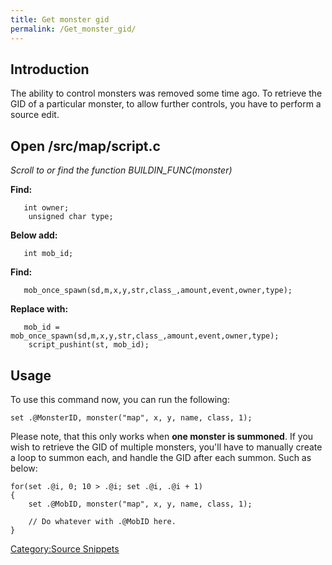 ```yaml
---
title: Get monster gid
permalink: /Get_monster_gid/
---
```


Introduction
------------

The ability to control monsters was removed some time ago. To retrieve the GID of a particular monster, to allow further controls, you have to perform a source edit.

Open /src/map/script.c
----------------------

*Scroll to or find the function BUILDIN_FUNC(monster)*

**Find:**

       int owner;
        unsigned char type;

**Below add:**

       int mob_id;

**Find:**

       mob_once_spawn(sd,m,x,y,str,class_,amount,event,owner,type);

**Replace with:**

       mob_id = mob_once_spawn(sd,m,x,y,str,class_,amount,event,owner,type);
        script_pushint(st, mob_id);

Usage
-----

To use this command now, you can run the following:

    set .@MonsterID, monster("map", x, y, name, class, 1);

Please note, that this only works when **one monster is summoned**. If you wish to retrieve the GID of multiple monsters, you'll have to manually create a loop to summon each, and handle the GID after each summon. Such as below:

    for(set .@i, 0; 10 > .@i; set .@i, .@i + 1)
    {
        set .@MobID, monster("map", x, y, name, class, 1);

        // Do whatever with .@MobID here.
    }

[Category:Source Snippets](Source_Snippets)